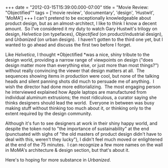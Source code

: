 +++
date = "2012-03-15T15:39:00.000-07:00"
title = "Movie Review: \"Objectified\""
tags = ['movie review', 'documentary', 'design', 'Hustwit', 'MoMA']
+++
I can't pretend to be exceptionally knowledgeable about product design, but as an almost-architect, I like to think I know a decent amount.  So I've considered it my duty to watch Gary Hustwit's trilogy on design, *Helvetica* (on typefaces), *Objectified* (on product/industrial design), and *Urbanized* (on urban design).  I haven't gotten to the third one yet, but I wanted to go ahead and discuss the first two before I forget.

Like *Helvetica*, I thought *Objectified *was a nice, shiny tribute to the design world, providing a narrow range of viewpoints on design ("does design matter more than everything else, or just more than most things?") without really convincing the viewer that design matters at all.  The sequences showing items in production were cool, but none of the talking heads and silent panning shots did much to persuade me of anything.  I wish the director had done more editorializing.  The most engaging person he interviewed explained how Apple laptops are manufactured from individual aluminum extrusions; the most ridiculous, a curator saying she thinks designers should lead the world.  Everyone in between was busy making stuff without thinking too much about it, or thinking only to the extent required by the design community.

Although it's fun to see designers at work in their shiny happy world, and despite the token nod to "the importance of sustainability" at the end (punctuated with sighs of "the old masters of product design didn't have to deal with this, weren't they lucky"), I didn't feel much moved or enlightened at the end of the 75 minutes.  I can recognize a few more names on the wall in MoMA's architecture & design section, but that's about it.

Here's to hoping for more substance in *Urbanized*.
